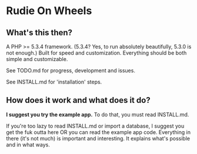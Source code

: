 
Rudie On Wheels
==

What's this then?
--

A PHP >= 5.3.4 framework. (5.3.4? Yes, to run absolutely beautifully,
5.3.0 is not enough.) Built for speed and customization. Everything
should be both simple and customizable.

See TODO.md for progress, development and issues.

See INSTALL.md for 'installation' steps.


How does it work and what does it do?
--

**I suggest you try the example app.** To do that, you must read
INSTALL.md.

If you're too lazy to read INSTALL.md or import a database, I
suggest you get the fuk outta here OR you can read the example
app code. Everything in there (it's not much) is important and
interesting. It explains what's possible and in what ways.
